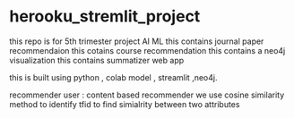 # herooku_stremlit_project
this repo is for 5th trimester project AI ML 
this contains journal paper recommendaion 
this cotains course recommendation
this contains a neo4j visualization
this contains summatizer web app

this is built using python , colab model , streamlit ,neo4j.

recommender user : content based recommender
we use cosine similarity method to identify tfid to find simialrity between two attributes
